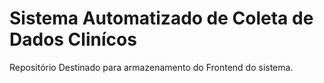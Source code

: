 # Sistema Automatizado de Coleta de Dados Clinícos
Repositório Destinado para armazenamento do Frontend do sistema.
